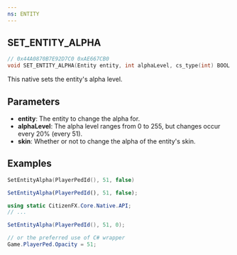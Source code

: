 ```yaml
---
ns: ENTITY
---
```

## SET_ENTITY_ALPHA

```c
// 0x44A0870B7E92D7C0 0xAE667CB0
void SET_ENTITY_ALPHA(Entity entity, int alphaLevel, cs_type(int) BOOL skin);
```

This native sets the entity's alpha level.

## Parameters
* **entity**: The entity to change the alpha for.
* **alphaLevel**: The alpha level ranges from 0 to 255, but changes occur every 20% (every 51).
* **skin**: Whether or not to change the alpha of the entity's skin.

## Examples

```lua
SetEntityAlpha(PlayerPedId(), 51, false)
```

```js
SetEntityAlpha(PlayerPedId(), 51, false);
```

```cs
using static CitizenFX.Core.Native.API;
// ...

SetEntityAlpha(PlayerPedId(), 51, 0);

// or the preferred use of C# wrapper
Game.PlayerPed.Opacity = 51;
```
